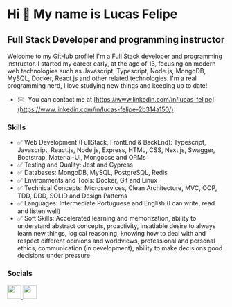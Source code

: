 Hi 👋 My name is Lucas Felipe
========================

Full Stack Developer and programming instructor
---------------------------------------------

Welcome to my GitHub profile! I'm a Full Stack developer and programming instructor. I started my career early, at the age of 13, focusing on modern web technologies such as Javascript, Typescript, Node.js, MongoDB, MySQL, Docker, React.js and other related technologies. I'm a real programming nerd, I love studying new things and keeping up to date!

* ✉️  You can contact me at [https://www.linkedin.com/in/lucas-felipe](https://www.linkedin.com/in/lucas-felipe-2b314a150/)

### Skills

- ✅ Web Development (FullStack, FrontEnd & BackEnd): Typescript, Javascript, React.js, Node.js, Express, HTML, CSS, Next.js, Swagger, Bootstrap, Material-UI, Mongoose and ORMs
- ✅ Testing and Quality: Jest and Cypress
- ✅ Databases: MongoDB, MySQL, PostgreSQL, Redis
- ✅ Environments and Tools: Docker, Git and Linux
- ✅ Technical Concepts: Microservices, Clean Architecture, MVC, OOP, TDD, DDD, SOLID and Design Patterns
- ✅ Languages: Intermediate Portuguese and English (I can write, read and listen well)
- ✅ Soft Skills: Accelerated learning and memorization, ability to understand abstract concepts, proactivity, insatiable desire to always learn new things, logical reasoning, knowing how to deal with and respect different opinions and worldviews, professional and personal ethics, communication (in development), ability to make decisions good decisions under pressure


### Socials

<p align="left"> <a href="https://github.com/LucasFelipeTimoteo" target="_blank" rel="noreferrer"> <picture> <source media="(prefers-color-scheme: dark)" srcset="https://raw.githubusercontent.com/danielcranney/readme-generator/main/public/icons/socials/github-dark.svg" /> <source media="(prefers-color-scheme: light)" srcset="https://raw.githubusercontent.com/danielcranney/readme-generator/main/public/icons/socials/github.svg" /> <img src="https://raw.githubusercontent.com/danielcranney/readme-generator/main/public/icons/socials/github.svg" width="32" height="32" /> </picture> </a> <a href="https://www.linkedin.com/in/lucas-felipe-2b314a150/" target="_blank" rel="noreferrer"> <picture> <source media="(prefers-color-scheme: dark)" srcset="https://raw.githubusercontent.com/danielcranney/readme-generator/main/public/icons/socials/linkedin-dark.svg" /> <source media="(prefers-color-scheme: light)" srcset="https://raw.githubusercontent.com/danielcranney/readme-generator/main/public/icons/socials/linkedin.svg" /> <img src="https://raw.githubusercontent.com/danielcranney/readme-generator/main/public/icons/socials/linkedin.svg" width="32" height="32" /> </picture> </a></p>
